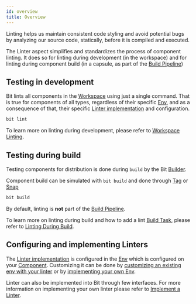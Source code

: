 ```yaml
---
id: overview
title: Overview
---
```


Linting helps us maintain consistent code styling and avoid potential bugs by analyzing our source code, statically, before it is compiled and executed.

The Linter aspect simplifies and standardizes the process of component linting. It does so for linting during development (in the workspace) and for linting during component build (in a capsule, as part of the [Build Pipeline](#))

## Testing in development

Bit lints all components in the [Workspace](#) using just a single command. That is true for components of all types, regardless of their specific [Env](#), and as a consequence of that, their specific [Linter implementation](#) and configuration.

```bash
bit lint
```

To learn more on linting during development, please refer to [Workspace Linting](/).

## Testing during build

Testing components for distribution is done during `build` by the Bit [Builder](/).

Component build can be simulated with `bit build` and done through [Tag](/) or [Snap](/)

```bash
bit build
```

By default, linting is **not** part of the [Build Pipeline](#).

To learn more on linting during build and how to add a lint [Build Task](#), please refer to [Linting During Build](#).

## Configuring and implementing Linters

The [Linter implementation](#) is configured in the [Env](#) which is configured on your [Component](/). Customizing it can be done by [customizing an existing env with your linter](/) or by [implementing your own Env](/).

Linter can also be implemented into Bit through few interfaces. For more information on implementing your own linter please refer to [Implement a Linter](/).
